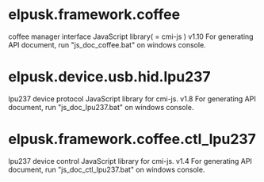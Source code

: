 # elpusk.framework.coffee
coffee manager interface JavaScript  library( = cmi-js )
v1.10
For generating API document, run "js_doc_coffee.bat" on windows console.

# elpusk.device.usb.hid.lpu237
lpu237 device protocol JavaScript  library for cmi-js.
v1.8
For generating API document, run "js_doc_lpu237.bat" on windows console.

# elpusk.framework.coffee.ctl_lpu237
lpu237 device control JavaScript  library for cmi-js.
v1.4
For generating API document, run "js_doc_ctl_lpu237.bat" on windows console.